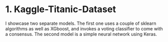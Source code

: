 # 1.  Kaggle-Titanic-Dataset
I showcase two separate models.  The first one uses a couple of sklearn algorithms as well as XGboost, and invokes a voting classifier to come with a consensus.  The second model is a simple neural network using Keras.
